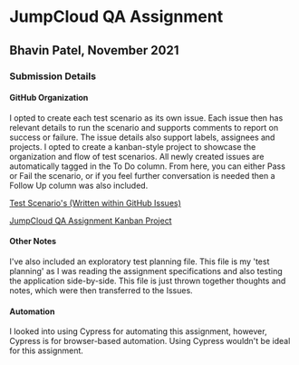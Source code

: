 # JumpCloud QA Assignment
## Bhavin Patel, November 2021

### Submission Details

#### GitHub Organization
I opted to create each test scenario as its own issue. Each issue then has relevant details to run the scenario and supports comments to report on success or failure. The issue details also support labels, assignees and projects. I opted to create a kanban-style project to showcase the organization and flow of test scenarios. All newly created issues are automatically tagged in the To Do column. From here, you can either Pass or Fail the scenario, or if you feel further conversation is needed then a Follow Up column was also included. 

[Test Scenario's (Written within GitHub Issues)](https://github.com/bhavinkpatel/jumpcloud_qa_assignment/issues)

[JumpCloud QA Assignment Kanban Project](https://github.com/bhavinkpatel/jumpcloud_qa_assignment/projects/2)

#### Other Notes
I've also included an exploratory test planning file. This file is my 'test planning' as I was reading the assignment specifications and also testing the application side-by-side. This file is just thrown together thoughts and notes, which were then transferred to the Issues. 

#### Automation
I looked into using Cypress for automating this assignment, however, Cypress is for browser-based automation. Using Cypress wouldn't be ideal for this assignment. 
